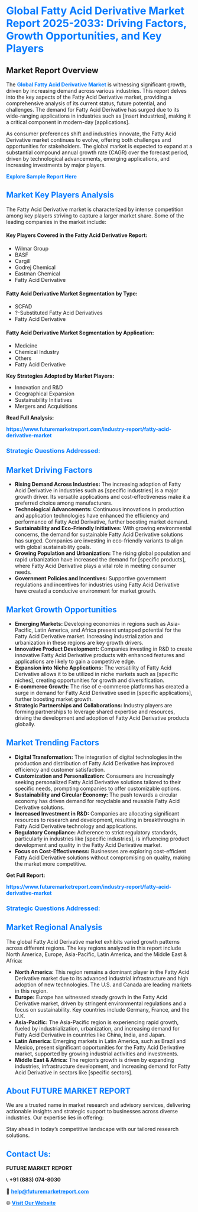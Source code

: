 <h1 style="color: #007BFF;">Global Fatty Acid Derivative Market Report 2025-2033: Driving Factors, Growth Opportunities, and Key Players</h1>

<section id="overview">
<h2>Market Report Overview</h2>
<p>The <a href="https://www.futuremarketreport.com/industry-report/fatty-acid-derivative-market" style="color: #007BFF; text-decoration: none;"><strong>Global Fatty Acid Derivative Market</strong></a> is witnessing significant growth, driven by increasing demand across various industries. This report delves into the key aspects of the Fatty Acid Derivative market, providing a comprehensive analysis of its current status, future potential, and challenges. The demand for Fatty Acid Derivative has surged due to its wide-ranging applications in industries such as [insert industries], making it a critical component in modern-day [applications].</p>
<p>As consumer preferences shift and industries innovate, the Fatty Acid Derivative market continues to evolve, offering both challenges and opportunities for stakeholders. The global market is expected to expand at a substantial compound annual growth rate (CAGR) over the forecast period, driven by technological advancements, emerging applications, and increasing investments by major players.</p>
</section>

<section id="overview">
<p><a href="https://www.futuremarketreport.com/request-sample/reportId=99170" style="color: #007BFF; text-decoration: none;"><strong>Explore Sample Report Here</strong></a></p>
</section>

<section id="key-players">
<h2 style="color: #007BFF;">Market Key Players Analysis</h2>
<p>The Fatty Acid Derivative market is characterized by intense competition among key players striving to capture a larger market share. Some of the leading companies in the market include:</p>
<h4>Key Players Covered in the Fatty Acid Derivative Report:</h4>
<ul><li>Wilmar Group</li><li>BASF</li><li>Cargill</li><li>Godrej Chemical</li><li>Eastman Chemical</li><li>Fatty Acid Derivative</li></ul>
<h4>Fatty Acid Derivative Market Segmentation by Type:</h4>
<ul><li>SCFAD</li><li>?-Substituted Fatty Acid Derivatives</li><li>Fatty Acid Derivative</li></ul>

<h4>Fatty Acid Derivative Market Segmentation by Application:</h4>
<ul><li>Medicine</li><li>Chemical Industry</li><li>Others</li><li>Fatty Acid Derivative</li></ul>
<p><strong>Key Strategies Adopted by Market Players:</strong></p>
<ul>
<li>Innovation and R&D</li>
<li>Geographical Expansion</li>
<li>Sustainability Initiatives</li>
<li>Mergers and Acquisitions</li>
</ul>
</section>

<section>
<p><strong>Read Full Analysis: </strong></p><a href="https://www.futuremarketreport.com/industry-report/fatty-acid-derivative-market" style="color: #007BFF; text-decoration: none;"><strong>https://www.futuremarketreport.com/industry-report/fatty-acid-derivative-market</strong></a>
<h3 style="color: #007BFF;">Strategic Questions Addressed:</h3>
</section>

<section id="driving-factors">
<h2 style="color: #007BFF;">Market Driving Factors</h2>
<ul>
<li><strong>Rising Demand Across Industries:</strong> The increasing adoption of Fatty Acid Derivative in industries such as [specific industries] is a major growth driver. Its versatile applications and cost-effectiveness make it a preferred choice among manufacturers.</li>
<li><strong>Technological Advancements:</strong> Continuous innovations in production and application technologies have enhanced the efficiency and performance of Fatty Acid Derivative, further boosting market demand.</li>
<li><strong>Sustainability and Eco-Friendly Initiatives:</strong> With growing environmental concerns, the demand for sustainable Fatty Acid Derivative solutions has surged. Companies are investing in eco-friendly variants to align with global sustainability goals.</li>
<li><strong>Growing Population and Urbanization:</strong> The rising global population and rapid urbanization have increased the demand for [specific products], where Fatty Acid Derivative plays a vital role in meeting consumer needs.</li>
<li><strong>Government Policies and Incentives:</strong> Supportive government regulations and incentives for industries using Fatty Acid Derivative have created a conducive environment for market growth.</li>
</ul>
</section>

<section id="growth-opportunities">
<h2 style="color: #007BFF;">Market Growth Opportunities</h2>
<ul>
<li><strong>Emerging Markets:</strong> Developing economies in regions such as Asia-Pacific, Latin America, and Africa present untapped potential for the Fatty Acid Derivative market. Increasing industrialization and urbanization in these regions are key growth drivers.</li>
<li><strong>Innovative Product Development:</strong> Companies investing in R&D to create innovative Fatty Acid Derivative products with enhanced features and applications are likely to gain a competitive edge.</li>
<li><strong>Expansion into Niche Applications:</strong> The versatility of Fatty Acid Derivative allows it to be utilized in niche markets such as [specific niches], creating opportunities for growth and diversification.</li>
<li><strong>E-commerce Growth:</strong> The rise of e-commerce platforms has created a surge in demand for Fatty Acid Derivative used in [specific applications], further boosting market growth.</li>
<li><strong>Strategic Partnerships and Collaborations:</strong> Industry players are forming partnerships to leverage shared expertise and resources, driving the development and adoption of Fatty Acid Derivative products globally.</li>
</ul>
</section>

<section id="trending-factors">
<h2 style="color: #007BFF;">Market Trending Factors</h2>
<ul>
<li><strong>Digital Transformation:</strong> The integration of digital technologies in the production and distribution of Fatty Acid Derivative has improved efficiency and customer satisfaction.</li>
<li><strong>Customization and Personalization:</strong> Consumers are increasingly seeking personalized Fatty Acid Derivative solutions tailored to their specific needs, prompting companies to offer customizable options.</li>
<li><strong>Sustainability and Circular Economy:</strong> The push towards a circular economy has driven demand for recyclable and reusable Fatty Acid Derivative solutions.</li>
<li><strong>Increased Investment in R&D:</strong> Companies are allocating significant resources to research and development, resulting in breakthroughs in Fatty Acid Derivative technology and applications.</li>
<li><strong>Regulatory Compliance:</strong> Adherence to strict regulatory standards, particularly in industries like [specific industries], is influencing product development and quality in the Fatty Acid Derivative market.</li>
<li><strong>Focus on Cost-Effectiveness:</strong> Businesses are exploring cost-efficient Fatty Acid Derivative solutions without compromising on quality, making the market more competitive.</li>
</ul>
</section>

<section>
<p><strong>Get Full Report: </strong></p><a href="https://www.futuremarketreport.com/industry-report/fatty-acid-derivative-market" style="color: #007BFF; text-decoration: none;"><strong>https://www.futuremarketreport.com/industry-report/fatty-acid-derivative-market</strong></a>
<h3 style="color: #007BFF;">Strategic Questions Addressed:</h3>
</section>


<section id="regional-analysis">
<h2 style="color: #007BFF;">Market Regional Analysis</h2>
<p>The global Fatty Acid Derivative market exhibits varied growth patterns across different regions. The key regions analyzed in this report include North America, Europe, Asia-Pacific, Latin America, and the Middle East & Africa:</p>
<ul>
<li><strong>North America:</strong> This region remains a dominant player in the Fatty Acid Derivative market due to its advanced industrial infrastructure and high adoption of new technologies. The U.S. and Canada are leading markets in this region.</li>
<li><strong>Europe:</strong> Europe has witnessed steady growth in the Fatty Acid Derivative market, driven by stringent environmental regulations and a focus on sustainability. Key countries include Germany, France, and the U.K.</li>
<li><strong>Asia-Pacific:</strong> The Asia-Pacific region is experiencing rapid growth, fueled by industrialization, urbanization, and increasing demand for Fatty Acid Derivative in countries like China, India, and Japan.</li>
<li><strong>Latin America:</strong> Emerging markets in Latin America, such as Brazil and Mexico, present significant opportunities for the Fatty Acid Derivative market, supported by growing industrial activities and investments.</li>
<li><strong>Middle East & Africa:</strong> The region’s growth is driven by expanding industries, infrastructure development, and increasing demand for Fatty Acid Derivative in sectors like [specific sectors].</li>
</ul>
</section>

<footer>
<h2 style="color: #007BFF;">About FUTURE MARKET REPORT</h2>
<p>We are a trusted name in market research and advisory services, delivering actionable insights and strategic support to businesses across diverse industries. Our expertise lies in offering:</p>

<p>Stay ahead in today’s competitive landscape with our tailored research solutions.</p>

<h2 style="color: #007BFF;">Contact Us:</h2>
<p><strong>FUTURE MARKET REPORT</strong></p>
<p>📞 <strong>+91 (883) 074-8030</strong></p>
<p>📧 <strong><a href="mailto:help@futuremarketreport.com" style="color: #007BFF;">help@futuremarketreport.com</a></strong></p>
<p>🌐 <strong><a href="https://www.futuremarketreport.com/" style="color: #007BFF;">Visit Our Website</a></strong></p>
</footer>